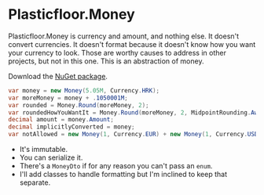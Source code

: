 # Plasticfloor.Money
Plasticfloor.Money is currency and amount, and nothing else. It doesn't convert currencies. It doesn't format because it doesn't know how you want your currency to look. Those are worthy causes to address in other projects, but not in this one. This is an abstraction of money.

Download the [NuGet package](https://www.nuget.org/packages/Plasticfloor.Money).

```csharp
var money = new Money(5.05M, Currency.HRK);
var moreMoney = money + .1050001M;
var rounded = Money.Round(moreMoney, 2);
var roundedHowYouWantIt = Money.Round(moreMoney, 2, MidpointRounding.AwayFromZero);
decimal amount = money.Amount;
decimal implicitlyConverted = money;
var notAllowed = new Money(1, Currency.EUR) + new Money(1, Currency.USD); // CurrencyMismatchException
```

- It's immutable.
- You can serialize it.
- There's a `MoneyDto` if for any reason you can't pass an `enum`.
- I'll add classes to handle formatting but I'm inclined to keep that separate. 
